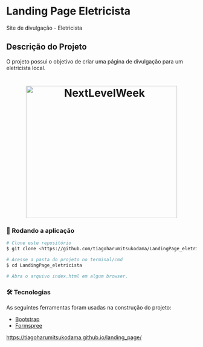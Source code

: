 # Landing Page Eletricista
Site de divulgação - Eletricista

## Descrição do Projeto
O projeto possui o objetivo de criar uma página de divulgação para um eletricista local.

<h1 align="center">
  <img alt="NextLevelWeek" width='400px' height='350px'title="#Demonstracao" src="./comoUsarEletricista.gif" />
</h1>

### 🎲 Rodando a aplicação

```bash
# Clone este repositório
$ git clone <https://github.com/tiagoharumitsukodama/LandingPage_eletricista.git>

# Acesse a pasta do projeto no terminal/cmd
$ cd LandingPage_eletricista

# Abra o arquivo index.html em algum browser.
```

### 🛠 Tecnologias

As seguintes ferramentas foram usadas na construção do projeto:

- [Bootstrap](https://getbootstrap.com/)
- [Formspree](https://formspree.io/forms)

https://tiagoharumitsukodama.github.io/landing_page/
